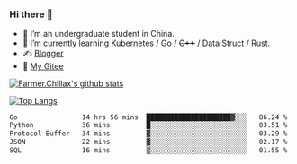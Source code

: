 ### Hi there 👋

- 🔭 I’m an undergraduate student in China.
- 🌱 I’m currently learning Kubernetes / Go / ~~C++~~ / Data Struct / Rust.
- ✍️ [Blogger](https://blog.farmer233.top)
- 🤔 [My Gitee](https://gitee.com/Farmer-chong)


[![Farmer.Chillax's github stats](https://github-readme-stats.vercel.app/api?username=FarmerChillax)](https://github.com/anuraghazra/github-readme-stats)

[![Top Langs](https://github-readme-stats.vercel.app/api/top-langs/?username=FarmerChillax&layout=compact&hide=html,css,javascript)](https://github.com/anuraghazra/github-readme-stats)

<p>
  <a href="https://wakatime.com/@Farmer">
        <!--START_SECTION:waka-->

```txt
Go                14 hrs 56 mins  █████████████████████▓░░░   86.24 %
Python            36 mins         █░░░░░░░░░░░░░░░░░░░░░░░░   03.51 %
Protocol Buffer   34 mins         ▓░░░░░░░░░░░░░░░░░░░░░░░░   03.29 %
JSON              22 mins         ▓░░░░░░░░░░░░░░░░░░░░░░░░   02.17 %
SQL               16 mins         ▒░░░░░░░░░░░░░░░░░░░░░░░░   01.55 %
```

<!--END_SECTION:waka-->
  </a>
</p>

<!--
**Farmer-chong/Farmer-chong** is a ✨ _special_ ✨ repository because its `README.md` (this file) appears on your GitHub profile.

Here are some ideas to get you started:

- 🔭 I’m currently working on ...
- 🌱 I’m currently learning ...
- 👯 I’m looking to collaborate on ...
- 🤔 I’m looking for help with ...
- 💬 Ask me about ...
- 📫 How to reach me: ...
- 😄 Pronouns: ...
- ⚡ Fun fact: ...
-->
